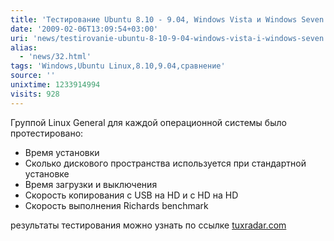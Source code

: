 ```yaml
---
title: 'Тестирование Ubuntu 8.10 - 9.04, Windows Vista и Windows Seven'
date: '2009-02-06T13:09:54+03:00'
uri: 'news/testirovanie-ubuntu-8-10-9-04-windows-vista-i-windows-seven'
alias: 
  - 'news/32.html'
tags: 'Windows,Ubuntu Linux,8.10,9.04,сравнение'
source: ''
unixtime: 1233914994
visits: 928
---
```

Группой Linux General для каждой операционной системы было протестировано:

*   Время установки
*   Сколько дискового пространства используется при стандартной установке
*   Время загрузки и выключения
*   Скорость копирования с USB на HD и с HD на HD
*   Скорость выполнения Richards benchmark

результаты тестирования можно узнать по ссылке [tuxradar.com](http://www.tuxradar.com/content/benchmarked-ubuntu-vs-vista-vs-windows-7)
